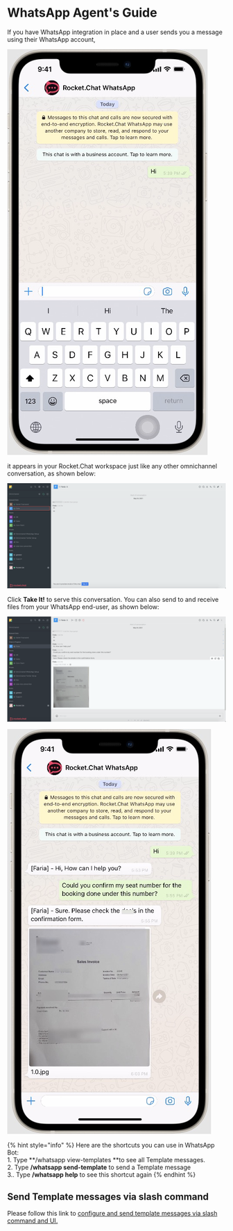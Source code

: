 # WhatsApp Agent's Guide

If you have WhatsApp integration in place and a user sends you a message using their WhatsApp account,

![](<../../../../.gitbook/assets/image (447).png>)

it appears in your Rocket.Chat workspace just like any other omnichannel conversation, as shown below:

![](<../../../../.gitbook/assets/image (452).png>)

&#x20;Click **Take It!** to serve this conversation. You can also send to and receive files from your WhatsApp end-user, as shown below:

![](<../../../../.gitbook/assets/image (453).png>)

![](<../../../../.gitbook/assets/image (451).png>)

{% hint style="info" %}
Here are the shortcuts you can use in WhatsApp Bot:\
1\. Type **/whatsapp view-templates **to see all Template messages.\
2\. Type **/whatsapp send-template** to send a Template message\
3.. Type **/whatsapp help** to see this shortcut again
{% endhint %}

## Send Template messages via slash command

Please follow this link to [configure and send template messages via slash command and UI.](https://developer.rocket.chat/reference/api/rest-api/endpoints/apps-endpoints/whatsapp-endpoints/whatsapp-omnichannel-integration-api#2.-via-slash-command-and-ui)
